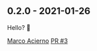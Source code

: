 
0.2.0 - 2021-01-26
------------------

Hello? 🤳

[Marco Acierno](https://github.com/marcoacierno) [PR #3](https://github.com/marcoacierno/test-stuff-repo/pull/3/)

